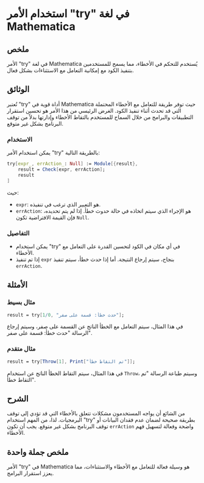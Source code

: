<!--
Meta Description: # استخدام الأمر "try" في لغة Mathematica ## ملخص الأمر "try" في لغة Mathematica يُستخدم للتحكم في الأخطاء، مما يسمح للمستخدمين بتنفيذ الكود مع إمكانية...
Meta Keywords: try, mathematica, الأخطاء, خطأ, استخدام
-->

# استخدام الأمر "try" في لغة Mathematica

## ملخص
الأمر "try" في لغة Mathematica يُستخدم للتحكم في الأخطاء، مما يسمح للمستخدمين بتنفيذ الكود مع إمكانية التعامل مع الاستثناءات بشكل فعال.

## الوثائق
تُعتبر "try" أداة قوية في Mathematica حيث توفر طريقة للتعامل مع الأخطاء المحتملة التي قد تحدث أثناء تنفيذ الكود. الغرض الرئيسي من هذا الأمر هو تحسين استقرار التطبيقات والبرامج من خلال السماح للمستخدم بالتقاط الأخطاء وإدارتها بدلاً من توقف البرنامج بشكل غير متوقع.

### الاستخدام
يمكن استخدام الأمر "try" بالطريقة التالية:

```mathematica
try[expr_, errAction_: Null] := Module[{result},
    result = Check[expr, errAction];
    result
]
```

حيث:
- `expr`: هو التعبير الذي ترغب في تنفيذه.
- `errAction`: هو الإجراء الذي سيتم اتخاذه في حالة حدوث خطأ. إذا لم يتم تحديده، فإن القيمة الافتراضية تكون `Null`.

### التفاصيل
- يمكن استخدام "try" في أي مكان في الكود لتحسين القدرة على التعامل مع الأخطاء.
- إذا تم تنفيذ `expr` بنجاح، سيتم إرجاع النتيجة. أما إذا حدث خطأ، سيتم تنفيذ `errAction`.

## الأمثلة
### مثال بسيط
```mathematica
result = try[1/0, "حدث خطأ: قسمة على صفر"];
```
في هذا المثال، سيتم التعامل مع الخطأ الناتج عن القسمة على صفر، وسيتم إرجاع الرسالة "حدث خطأ: قسمة على صفر".

### مثال متقدم
```mathematica
result = try[Throw[1], Print["تم التقاط خطأ"]];
```
في هذا المثال، سيتم التقاط الخطأ الناتج عن استخدام `Throw`، وسيتم طباعة الرسالة "تم التقاط خطأ".

## الشرح
من الشائع أن يواجه المستخدمون مشكلات تتعلق بالأخطاء التي قد تؤدي إلى توقف البرمجيات. لذا، من المهم استخدام "try" بطريقة صحيحة لضمان عدم فقدان البيانات أو توقف البرنامج بشكل غير متوقع. يجب أن تكون `errAction` واضحة وفعالة لتسهيل فهم الأخطاء.

## ملخص جملة واحدة
الأمر "try" في Mathematica هو وسيلة فعالة للتعامل مع الأخطاء والاستثناءات، مما يعزز استقرار البرامج.